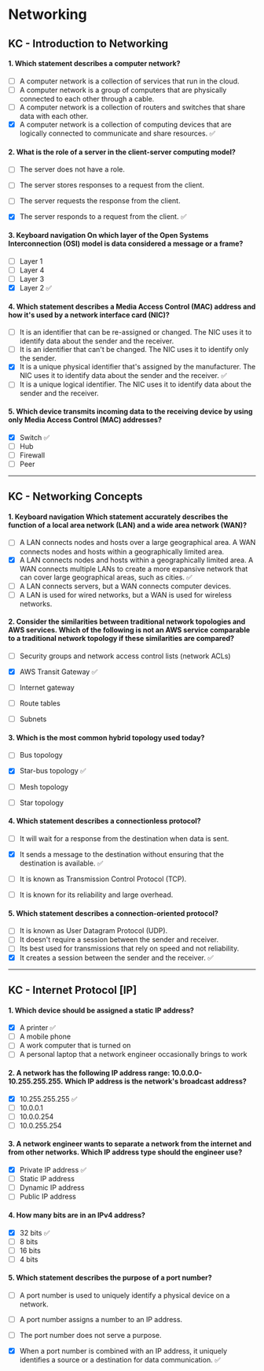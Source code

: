 # Networking

## KC - Introduction to Networking

#### 1. Which statement describes a computer network?
- [ ] A computer network is a collection of services that run in the cloud.
- [ ] A computer network is a group of computers that are physically connected to each other through a cable.
- [ ] A computer network is a collection of routers and switches that share data with each other.
- [x] A computer network is a collection of computing devices that are logically connected to communicate and share resources. ✅

#### 2. What is the role of a server in the client-server computing model?
- [ ] The server does not have a role.
- [ ] The server stores responses to a request from the client.
- [ ] The server requests the response from the client.
- [x] The server responds to a request from the client. ✅


#### 3. Keyboard navigation On which layer of the Open Systems Interconnection (OSI) model is data considered a message or a frame?
- [ ] Layer 1
- [ ] Layer 4
- [ ] Layer 3
- [x] Layer 2 ✅

#### 4. Which statement describes a Media Access Control (MAC) address and how it's used by a network interface card (NIC)?
- [ ] It is an identifier that can be re-assigned or changed. The NIC uses it to identify data about the sender and the receiver.
- [ ] It is an identifier that can't be changed. The NIC uses it to identify only the sender.
- [x] It is a unique physical identifier that's assigned by the manufacturer. The NIC uses it to identify data about the sender and the receiver. ✅
- [ ] It is a unique logical identifier. The NIC uses it to identify data about the sender and the receiver.

#### 5. Which device transmits incoming data to the receiving device by using only Media Access Control (MAC) addresses?
- [x] Switch ✅
- [ ] Hub
- [ ] Firewall
- [ ] Peer

***

## KC - Networking Concepts

#### 1. Keyboard navigation Which statement accurately describes the function of a local area network (LAN) and a wide area network (WAN)?

- [ ] A LAN connects nodes and hosts over a large geographical area. A WAN connects nodes and hosts within a geographically limited area.
- [x] A LAN connects nodes and hosts within a geographically limited area. A WAN connects multiple LANs to create a more expansive network that can cover large geographical areas, such as cities. ✅
- [ ] A LAN connects servers, but a WAN connects computer devices.
- [ ] A LAN is used for wired networks, but a WAN is used for wireless networks.

#### 2. Consider the similarities between traditional network topologies and AWS services. Which of the following is not an AWS service comparable to a traditional network topology if these similarities are compared?
- [ ] Security groups and network access control lists (network ACLs)
- [x] AWS Transit Gateway ✅
- [ ] Internet gateway
- [ ] Route tables
- [ ] Subnets


#### 3. Which is the most common hybrid topology used today?
- [ ] Bus topology
- [x] Star-bus topology ✅
- [ ] Mesh topology
- [ ] Star topology


#### 4. Which statement describes a connectionless protocol?
- [ ] It will wait for a response from the destination when data is sent.
- [x] It sends a message to the destination without ensuring that the destination is available. ✅
- [ ] It is known as Transmission Control Protocol (TCP).
- [ ] It is known for its reliability and large overhead.


#### 5. Which statement describes a connection-oriented protocol?
- [ ] It is known as User Datagram Protocol (UDP).
- [ ] It doesn't require a session between the sender and receiver.
- [ ] Its best used for transmissions that rely on speed and not reliability.
- [x] It creates a session between the sender and the receiver. ✅

***

## KC - Internet Protocol [IP]

#### 1. Which device should be assigned a static IP address?
- [x] A printer ✅
- [ ] A mobile phone
- [ ] A work computer that is turned on
- [ ] A personal laptop that a network engineer occasionally brings to work
 
#### 2. A network has the following IP address range: 10.0.0.0-10.255.255.255. Which IP address is the network's broadcast address?
- [x] 10.255.255.255 ✅
- [ ] 10.0.0.1
- [ ] 10.0.0.254
- [ ] 10.0.255.254

#### 3. A network engineer wants to separate a network from the internet and from other networks. Which IP address type should the engineer use?
- [x] Private IP address ✅
- [ ] Static IP address
- [ ] Dynamic IP address
- [ ] Public IP address

#### 4. How many bits are in an IPv4 address?
- [x] 32 bits ✅
- [ ] 8 bits
- [ ] 16 bits
- [ ] 4 bits

#### 5. Which statement describes the purpose of a port number?
- [ ] A port number is used to uniquely identify a physical device on a network.
- [ ] A port number assigns a number to an IP address.
- [ ] The port number does not serve a purpose.
- [x] When a port number is combined with an IP address, it uniquely identifies a source or a destination for data communication. ✅

